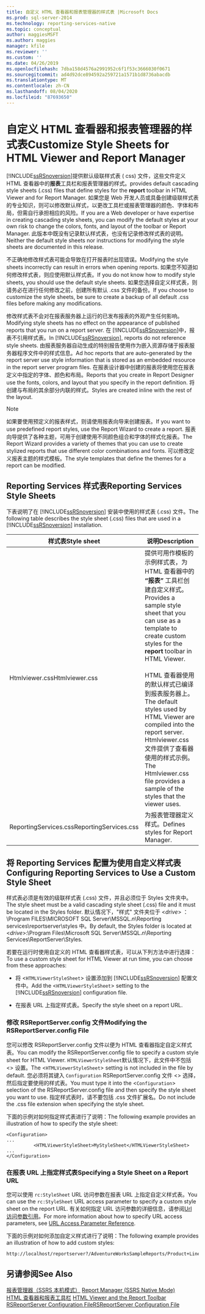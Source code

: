 ```yaml
---
title: 自定义 HTML 查看器和报表管理器的样式表 |Microsoft Docs
ms.prod: sql-server-2014
ms.technology: reporting-services-native
ms.topic: conceptual
author: maggiesMSFT
ms.author: maggies
manager: kfile
ms.reviewer: ''
ms.custom: ''
ms.date: 04/26/2019
ms.openlocfilehash: 7dba158d4576a2991952c6f1f53c3666030f0671
ms.sourcegitcommit: ad4d92dce894592a259721a1571b1d8736abacdb
ms.translationtype: MT
ms.contentlocale: zh-CN
ms.lasthandoff: 08/04/2020
ms.locfileid: "87693650"
---
```

# <a name="customize-style-sheets-for-html-viewer-and-report-manager"></a><span data-ttu-id="59343-102">自定义 HTML 查看器和报表管理器的样式表</span><span class="sxs-lookup"><span data-stu-id="59343-102">Customize Style Sheets for HTML Viewer and Report Manager</span></span>
  [!INCLUDE[ssRSnoversion](../includes/ssrsnoversion-md.md)]<span data-ttu-id="59343-103">提供默认级联样式表 ( css) 文件，这些文件定义 HTML 查看器中的**报表**工具栏和报表管理器的样式。</span><span class="sxs-lookup"><span data-stu-id="59343-103">provides default cascading style sheets (.css) files that define styles for the **report** toolbar in HTML Viewer and for Report Manager.</span></span> <span data-ttu-id="59343-104">如果您是 Web 开发人员或具备创建级联样式表的专业知识，则可以修改默认样式，以更改工具栏或报表管理器的颜色、字体和布局，但需自行承担相应的风险。</span><span class="sxs-lookup"><span data-stu-id="59343-104">If you are a Web developer or have expertise in creating cascading style sheets, you can modify the default styles at your own risk to change the colors, fonts, and layout of the toolbar or Report Manager.</span></span> <span data-ttu-id="59343-105">此版本中既没有记录默认样式表，也没有记录修改样式表的说明。</span><span class="sxs-lookup"><span data-stu-id="59343-105">Neither the default style sheets nor instructions for modifying the style sheets are documented in this release.</span></span>  
  
 <span data-ttu-id="59343-106">不正确地修改样式表可能会导致在打开报表时出现错误。</span><span class="sxs-lookup"><span data-stu-id="59343-106">Modifying the style sheets incorrectly can result in errors when opening reports.</span></span> <span data-ttu-id="59343-107">如果您不知道如何修改样式表，则应使用默认样式表。</span><span class="sxs-lookup"><span data-stu-id="59343-107">If you do not know how to modify style sheets, you should use the default style sheets.</span></span> <span data-ttu-id="59343-108">如果您选择自定义样式表，则请务必在进行任何修改之前，创建所有默认 .css 文件的备份。</span><span class="sxs-lookup"><span data-stu-id="59343-108">If you choose to customize the style sheets, be sure to create a backup of all default .css files before making any modifications.</span></span>  
  
 <span data-ttu-id="59343-109">修改样式表不会对在报表服务器上运行的已发布报表的外观产生任何影响。</span><span class="sxs-lookup"><span data-stu-id="59343-109">Modifying style sheets has no effect on the appearance of published reports that you run on a report server.</span></span> <span data-ttu-id="59343-110">在 [!INCLUDE[ssRSnoversion](../includes/ssrsnoversion-md.md)]中，报表不引用样式表。</span><span class="sxs-lookup"><span data-stu-id="59343-110">In [!INCLUDE[ssRSnoversion](../includes/ssrsnoversion-md.md)], reports do not reference style sheets.</span></span> <span data-ttu-id="59343-111">由报表服务器自动生成的特别报告使用作为嵌入资源存储于报表服务器程序文件中的样式信息。</span><span class="sxs-lookup"><span data-stu-id="59343-111">Ad hoc reports that are auto-generated by the report server use style information that is stored as an embedded resource in the report server program files.</span></span> <span data-ttu-id="59343-112">在报表设计器中创建的报表将使用您在报表定义中指定的字体、颜色和布局。</span><span class="sxs-lookup"><span data-stu-id="59343-112">Reports that you create in Report Designer use the fonts, colors, and layout that you specify in the report definition.</span></span> <span data-ttu-id="59343-113">将创建与布局的其余部分内联的样式。</span><span class="sxs-lookup"><span data-stu-id="59343-113">Styles are created inline with the rest of the layout.</span></span>  
  
> [!NOTE]  
>  <span data-ttu-id="59343-114">如果要使用预定义的报表样式，则请使用报表向导来创建报表。</span><span class="sxs-lookup"><span data-stu-id="59343-114">If you want to use predefined report styles, use the Report Wizard to create a report.</span></span> <span data-ttu-id="59343-115">报表向导提供了各种主题，可用于创建使用不同颜色组合和字体的样式化报表。</span><span class="sxs-lookup"><span data-stu-id="59343-115">The Report Wizard provides a variety of themes that you can use to create stylized reports that use different color combinations and fonts.</span></span> <span data-ttu-id="59343-116">可以修改定义报表主题的样式模板。</span><span class="sxs-lookup"><span data-stu-id="59343-116">The style templates that define the themes for a report can be modified.</span></span>  
  
## <a name="reporting-services-style-sheets"></a><span data-ttu-id="59343-117">Reporting Services 样式表</span><span class="sxs-lookup"><span data-stu-id="59343-117">Reporting Services Style Sheets</span></span>  
 <span data-ttu-id="59343-118">下表说明了在 [!INCLUDE[ssRSnoversion](../includes/ssrsnoversion-md.md)] 安装中使用的样式表 (.css) 文件。</span><span class="sxs-lookup"><span data-stu-id="59343-118">The following table describes the style sheet (.css) files that are used in a [!INCLUDE[ssRSnoversion](../includes/ssrsnoversion-md.md)] installation.</span></span>  
  
|<span data-ttu-id="59343-119">样式表</span><span class="sxs-lookup"><span data-stu-id="59343-119">Style sheet</span></span>|<span data-ttu-id="59343-120">说明</span><span class="sxs-lookup"><span data-stu-id="59343-120">Description</span></span>|  
|-----------------|-----------------|  
|<span data-ttu-id="59343-121">Htmlviewer.css</span><span class="sxs-lookup"><span data-stu-id="59343-121">Htmlviewer.css</span></span>|<span data-ttu-id="59343-122">提供可用作模板的示例样式表，为 HTML 查看器中的 **“报表”** 工具栏创建自定义样式。</span><span class="sxs-lookup"><span data-stu-id="59343-122">Provides a sample style sheet that you can use as a template to create custom styles for the **report** toolbar in HTML Viewer.</span></span><br /><br /> <span data-ttu-id="59343-123">HTML 查看器使用的默认样式已编译到报表服务器上。</span><span class="sxs-lookup"><span data-stu-id="59343-123">The default styles used by HTML Viewer are compiled into the report server.</span></span> <span data-ttu-id="59343-124">Htmlviewer.css 文件提供了查看器使用的样式示例。</span><span class="sxs-lookup"><span data-stu-id="59343-124">The Htmlviewer.css file provides a sample of the styles that the viewer uses.</span></span>|  
|<span data-ttu-id="59343-125">ReportingServices.css</span><span class="sxs-lookup"><span data-stu-id="59343-125">ReportingServices.css</span></span>|<span data-ttu-id="59343-126">为报表管理器定义样式。</span><span class="sxs-lookup"><span data-stu-id="59343-126">Defines styles for Report Manager.</span></span>|  
  
## <a name="configuring-reporting-services-to-use-a-custom-style-sheet"></a><span data-ttu-id="59343-127">将 Reporting Services 配置为使用自定义样式表</span><span class="sxs-lookup"><span data-stu-id="59343-127">Configuring Reporting Services to Use a Custom Style Sheet</span></span>  
 <span data-ttu-id="59343-128">样式表必须是有效的级联样式表 (.css) 文件，并且必须位于 Styles 文件夹中。</span><span class="sxs-lookup"><span data-stu-id="59343-128">The style sheet must be a valid cascading style sheet (.css) file and it must be located in the Styles folder.</span></span> <span data-ttu-id="59343-129">默认情况下，"样式" 文件夹位于 \<*drive*> ： \Program FILES\MICROSOFT SQL Server\MSSQL.*n*\Reporting services\reportserver\styles 中。</span><span class="sxs-lookup"><span data-stu-id="59343-129">By default, the Styles folder is located at \<*drive*>:\Program Files\Microsoft SQL Server\MSSQL.*n*\Reporting Services\ReportServer\Styles.</span></span>  
  
 <span data-ttu-id="59343-130">若要在运行时使用自定义的 HTML 查看器样式表，可以从下列方法中进行选择：</span><span class="sxs-lookup"><span data-stu-id="59343-130">To use a custom style sheet for HTML Viewer at run time, you can choose from these approaches:</span></span>  
  
-   <span data-ttu-id="59343-131">将 <`HTMLViewerStyleSheet`> 设置添加到 [!INCLUDE[ssRSnoversion](../includes/ssrsnoversion-md.md)] 配置文件中。</span><span class="sxs-lookup"><span data-stu-id="59343-131">Add the <`HTMLViewerStyleSheet`> setting to the [!INCLUDE[ssRSnoversion](../includes/ssrsnoversion-md.md)] configuration file.</span></span>  
  
-   <span data-ttu-id="59343-132">在报表 URL 上指定样式表。</span><span class="sxs-lookup"><span data-stu-id="59343-132">Specify the style sheet on a report URL.</span></span>  
  
### <a name="modifying-the-rsreportserverconfig-file"></a><span data-ttu-id="59343-133">修改 RSReportServer.config 文件</span><span class="sxs-lookup"><span data-stu-id="59343-133">Modifying the RSReportServer.config File</span></span>  
 <span data-ttu-id="59343-134">您可以修改 RSReportServer.config 文件以便为 HTML 查看器指定自定义样式表。</span><span class="sxs-lookup"><span data-stu-id="59343-134">You can modify the RSReportServer.config file to specify a custom style sheet for HTML Viewer.</span></span> <span data-ttu-id="59343-135">`HTMLViewerStyleSheet`默认情况下，此文件中不包括 <> 设置。</span><span class="sxs-lookup"><span data-stu-id="59343-135">The <`HTMLViewerStyleSheet`> setting is not included in the file by default.</span></span> <span data-ttu-id="59343-136">您必须将其键入 `Configuration` RSReportServer.config 文件 <> 选择，然后指定要使用的样式表。</span><span class="sxs-lookup"><span data-stu-id="59343-136">You must type it into the <`Configuration`> selection of the RSReportServer.config file and then specify the style sheet you want to use.</span></span> <span data-ttu-id="59343-137">指定样式表时，请不要包括 .css 文件扩展名。</span><span class="sxs-lookup"><span data-stu-id="59343-137">Do not include the .css file extension when specifying the style sheet.</span></span>  
  
 <span data-ttu-id="59343-138">下面的示例对如何指定样式表进行了说明：</span><span class="sxs-lookup"><span data-stu-id="59343-138">The following example provides an illustration of how to specify the style sheet:</span></span>  
  
```  
<Configuration>  
...  
          <HTMLViewerStyleSheet>MyStyleSheet</HTMLViewerStyleSheet>  
...  
</Configuration>  
```  
  
### <a name="specifying-a-style-sheet-on-a-report-url"></a><span data-ttu-id="59343-139">在报表 URL 上指定样式表</span><span class="sxs-lookup"><span data-stu-id="59343-139">Specifying a Style Sheet on a Report URL</span></span>  
 <span data-ttu-id="59343-140">您可以使用 `rc:StyleSheet` URL 访问参数在报表 URL 上指定自定义样式表。</span><span class="sxs-lookup"><span data-stu-id="59343-140">You can use the `rc:StyleSheet` URL access parameter to specify a custom style sheet on the report URL.</span></span> <span data-ttu-id="59343-141">有关如何指定 URL 访问参数的详细信息，请参阅[Url 访问参数引用](url-access-parameter-reference.md)。</span><span class="sxs-lookup"><span data-stu-id="59343-141">For more information about how to specify URL access parameters, see [URL Access Parameter Reference](url-access-parameter-reference.md).</span></span>  
  
 <span data-ttu-id="59343-142">下面的示例对如何添加自定义样式进行了说明：</span><span class="sxs-lookup"><span data-stu-id="59343-142">The following example provides an illustration of how to add custom styles:</span></span>  
  
```  
http://localhost/reportserver?/AdventureWorksSampleReports/Product+Line+Sales&rs:Command=Render&rc:Stylesheet=MyStyleSheet  
```  
  
## <a name="see-also"></a><span data-ttu-id="59343-143">另请参阅</span><span class="sxs-lookup"><span data-stu-id="59343-143">See Also</span></span>  
 <span data-ttu-id="59343-144">[报表管理器（SSRS 本机模式）](../../2014/reporting-services/report-manager-ssrs-native-mode.md) </span><span class="sxs-lookup"><span data-stu-id="59343-144">[Report Manager  &#40;SSRS Native Mode&#41;](../../2014/reporting-services/report-manager-ssrs-native-mode.md) </span></span>  
 <span data-ttu-id="59343-145">[HTML 查看器和报表工具栏](html-viewer-and-the-report-toolbar.md) </span><span class="sxs-lookup"><span data-stu-id="59343-145">[HTML Viewer and the Report Toolbar](html-viewer-and-the-report-toolbar.md) </span></span>  
 [<span data-ttu-id="59343-146">RSReportServer Configuration File</span><span class="sxs-lookup"><span data-stu-id="59343-146">RSReportServer Configuration File</span></span>](report-server/rsreportserver-config-configuration-file.md)  
  
  
